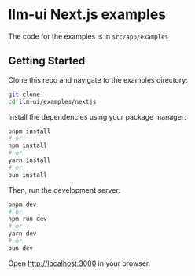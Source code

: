 # llm-ui Next.js examples

The code for the examples is in `src/app/examples`

## Getting Started

Clone this repo and navigate to the examples directory:

```bash
git clone
cd llm-ui/examples/nextjs
```

Install the dependencies using your package manager:

```bash
pnpm install
# or
npm install
# or
yarn install
# or
bun install
```

Then, run the development server:

```bash
pnpm dev
# or
npm run dev
# or
yarn dev
# or
bun dev
```

Open [http://localhost:3000](http://localhost:3000) in your browser.
